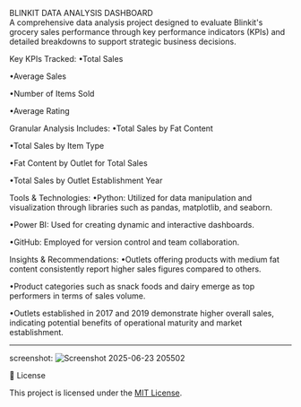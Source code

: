
BLINKIT DATA ANALYSIS DASHBOARD 
<br>
A comprehensive data analysis project designed to evaluate Blinkit's grocery sales performance through key performance indicators (KPIs) and detailed breakdowns to support strategic business decisions.

Key KPIs Tracked:
•Total Sales

•Average Sales

•Number of Items Sold

•Average Rating

Granular Analysis Includes:
•Total Sales by Fat Content

•Total Sales by Item Type

•Fat Content by Outlet for Total Sales

•Total Sales by Outlet Establishment Year

Tools & Technologies:
•Python: Utilized for data manipulation and visualization through libraries such as pandas, matplotlib, and seaborn.

•Power BI: Used for creating dynamic and interactive dashboards.

•GitHub: Employed for version control and team collaboration.

Insights & Recommendations:
•Outlets offering products with medium fat content consistently report higher sales figures compared to others.

•Product categories such as snack foods and dairy emerge as top performers in terms of sales volume.

•Outlets established in 2017 and 2019 demonstrate higher overall sales, indicating potential benefits of operational maturity and market establishment.


---
screenshot:
![Screenshot 2025-06-23 205502](https://github.com/user-attachments/assets/4b9a221f-6709-47fa-a839-4ca865ddbe35)

📃 License

This project is licensed under the [MIT License](LICENSE).

